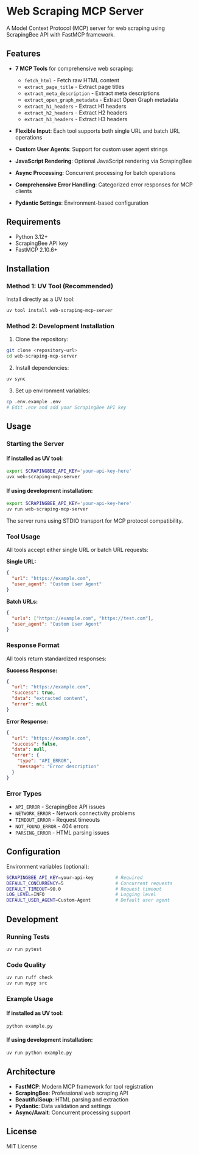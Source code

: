 # Web Scraping MCP Server

A Model Context Protocol (MCP) server for web scraping using ScrapingBee API with FastMCP framework.

## Features

- **7 MCP Tools** for comprehensive web scraping:
  - `fetch_html` - Fetch raw HTML content
  - `extract_page_title` - Extract page titles
  - `extract_meta_description` - Extract meta descriptions
  - `extract_open_graph_metadata` - Extract Open Graph metadata
  - `extract_h1_headers` - Extract H1 headers
  - `extract_h2_headers` - Extract H2 headers
  - `extract_h3_headers` - Extract H3 headers

- **Flexible Input**: Each tool supports both single URL and batch URL operations
- **Custom User Agents**: Support for custom user agent strings
- **JavaScript Rendering**: Optional JavaScript rendering via ScrapingBee
- **Async Processing**: Concurrent processing for batch operations
- **Comprehensive Error Handling**: Categorized error responses for MCP clients
- **Pydantic Settings**: Environment-based configuration

## Requirements

- Python 3.12+
- ScrapingBee API key
- FastMCP 2.10.6+

## Installation

### Method 1: UV Tool (Recommended)

Install directly as a UV tool:
```bash
uv tool install web-scraping-mcp-server
```

### Method 2: Development Installation

1. Clone the repository:
```bash
git clone <repository-url>
cd web-scraping-mcp-server
```

2. Install dependencies:
```bash
uv sync
```

3. Set up environment variables:
```bash
cp .env.example .env
# Edit .env and add your ScrapingBee API key
```

## Usage

### Starting the Server

#### If installed as UV tool:
```bash
export SCRAPINGBEE_API_KEY='your-api-key-here'
uvx web-scraping-mcp-server
```

#### If using development installation:
```bash
export SCRAPINGBEE_API_KEY='your-api-key-here'
uv run web-scraping-mcp-server
```

The server runs using STDIO transport for MCP protocol compatibility.

### Tool Usage

All tools accept either single URL or batch URL requests:

**Single URL:**
```json
{
  "url": "https://example.com",
  "user_agent": "Custom User Agent"
}
```

**Batch URLs:**
```json
{
  "urls": ["https://example.com", "https://test.com"],
  "user_agent": "Custom User Agent"
}
```

### Response Format

All tools return standardized responses:

**Success Response:**
```json
{
  "url": "https://example.com",
  "success": true,
  "data": "extracted content",
  "error": null
}
```

**Error Response:**
```json
{
  "url": "https://example.com",
  "success": false,
  "data": null,
  "error": {
    "type": "API_ERROR",
    "message": "Error description"
  }
}
```

### Error Types

- `API_ERROR` - ScrapingBee API issues
- `NETWORK_ERROR` - Network connectivity problems
- `TIMEOUT_ERROR` - Request timeouts
- `NOT_FOUND_ERROR` - 404 errors
- `PARSING_ERROR` - HTML parsing issues

## Configuration

Environment variables (optional):

```bash
SCRAPINGBEE_API_KEY=your-api-key        # Required
DEFAULT_CONCURRENCY=5                   # Concurrent requests
DEFAULT_TIMEOUT=90.0                    # Request timeout
LOG_LEVEL=INFO                          # Logging level
DEFAULT_USER_AGENT=Custom-Agent         # Default user agent
```

## Development

### Running Tests

```bash
uv run pytest
```

### Code Quality

```bash
uv run ruff check
uv run mypy src
```

### Example Usage

#### If installed as UV tool:
```bash
python example.py
```

#### If using development installation:
```bash
uv run python example.py
```

## Architecture

- **FastMCP**: Modern MCP framework for tool registration
- **ScrapingBee**: Professional web scraping API
- **BeautifulSoup**: HTML parsing and extraction
- **Pydantic**: Data validation and settings
- **Async/Await**: Concurrent processing support

## License

MIT License

